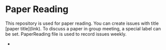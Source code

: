 # Paper Reading

This repository is used for paper reading. You can create issues with title \[paper title\]\(link\). To discuss a paper in group meeting, a special label can be set.
PaperReading file is used to record issues weekly.

* 
